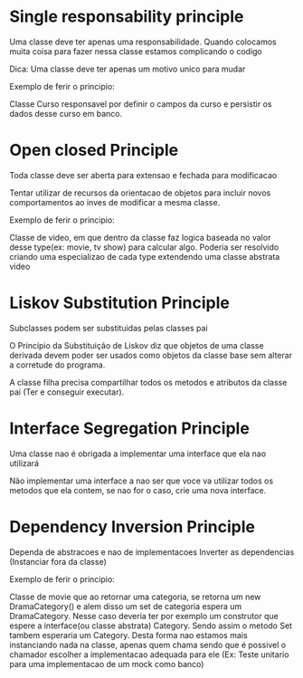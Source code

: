 # Single responsability principle

Uma classe deve ter apenas uma responsabilidade.
Quando colocamos muita coisa para fazer nessa classe estamos complicando o codigo

Dica: Uma classe deve ter apenas um motivo unico para mudar

Exemplo de ferir o principio:

Classe Curso responsavel por definir o campos da curso e persistir os dados desse curso em banco.



# Open closed Principle

Toda classe deve ser aberta para extensao e fechada para modificacao

Tentar utilizar de recursos da orientacao de objetos para incluir novos comportamentos ao inves de modificar a mesma classe.

Exemplo de ferir o principio:

Classe de video, em que dentro da classe faz logica baseada no valor desse type(ex: movie, tv show) para calcular algo.
Poderia ser resolvido criando uma especializao de cada type extendendo uma classe abstrata video

# Liskov Substitution Principle

Subclasses podem ser substituidas pelas classes pai


O Princípio da Substituição de Liskov diz que objetos de uma classe derivada devem poder ser usados como objetos da classe base sem alterar a corretude do programa.

A classe filha precisa compartilhar todos os metodos e atributos da classe pai (Ter e conseguir executar).

# Interface Segregation Principle

Uma classe nao é obrigada a implementar uma interface que ela nao utilizará

Não implementar uma interface a nao ser que voce va utilizar todos os metodos que ela contem, se nao for o caso, crie uma nova interface.

# Dependency Inversion Principle

Dependa de abstracoes e nao de implementacoes
Inverter as dependencias (Instanciar fora da classe)


Exemplo de ferir o principio:

Classe de movie que ao retornar uma categoria, se retorna um new DramaCategory() e alem disso um set de categoria espera um DramaCategory.
Nesse caso deveria ter por exemplo um construtor que espere a interface(ou classe abstrata) Category. Sendo assim o metodo Set tambem esperaria um Category. Desta forma nao estamos mais instanciando nada na classe, apenas quem chama sendo que é possivel o chamador escolher a implementacao adequada para ele (Ex: Teste unitario para uma implementacao de um mock como banco)


